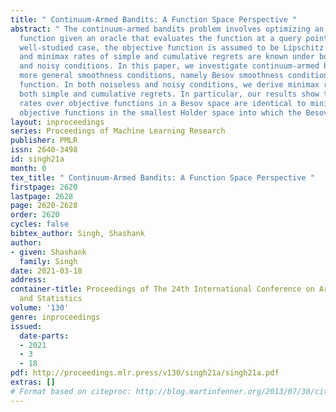 ```yaml
---
title: " Continuum-Armed Bandits: A Function Space Perspective "
abstract: " The continuum-armed bandits problem involves optimizing an unknown objective
  function given an oracle that evaluates the function at a query point. In the most
  well-studied case, the objective function is assumed to be Lipschitz continuous
  and minimax rates of simple and cumulative regrets are known under both noiseless
  and noisy conditions. In this paper, we investigate continuum-armed bandits under
  more general smoothness conditions, namely Besov smoothness conditions, on the objective
  function. In both noiseless and noisy conditions, we derive minimax rates under
  both simple and cumulative regrets. In particular, our results show that minimax
  rates over objective functions in a Besov space are identical to minimax rates over
  objective functions in the smallest Holder space into which the Besov space embeds. "
layout: inproceedings
series: Proceedings of Machine Learning Research
publisher: PMLR
issn: 2640-3498
id: singh21a
month: 0
tex_title: " Continuum-Armed Bandits: A Function Space Perspective "
firstpage: 2620
lastpage: 2628
page: 2620-2628
order: 2620
cycles: false
bibtex_author: Singh, Shashank
author:
- given: Shashank
  family: Singh
date: 2021-03-18
address: 
container-title: Proceedings of The 24th International Conference on Artificial Intelligence
  and Statistics
volume: '130'
genre: inproceedings
issued:
  date-parts:
  - 2021
  - 3
  - 18
pdf: http://proceedings.mlr.press/v130/singh21a/singh21a.pdf
extras: []
# Format based on citeproc: http://blog.martinfenner.org/2013/07/30/citeproc-yaml-for-bibliographies/
---
```

